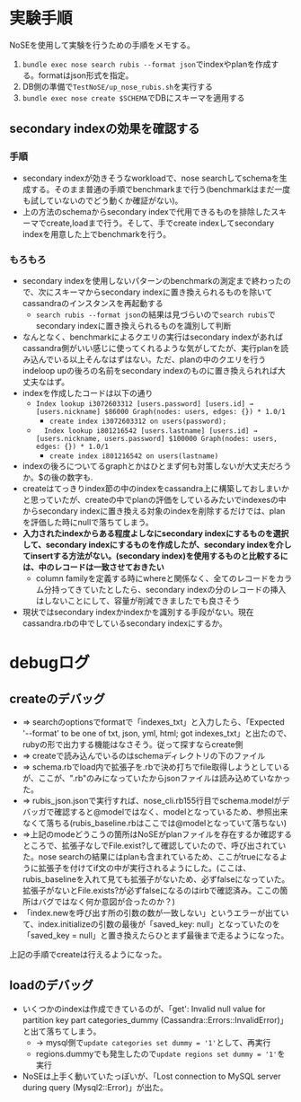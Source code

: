 # 実験手順

NoSEを使用して実験を行うための手順をメモする。

1. `bundle exec nose search rubis --format json`でindexやplanを作成する。formatはjson形式を指定。
2. DB側の準備で`TestNoSE/up_nose_rubis.sh`を実行する
3. `bundle exec nose create $SCHEMA`でDBにスキーマを適用する

## secondary indexの効果を確認する

### 手順

* secondary indexが効きそうなworkloadで、nose searchしてschemaを生成する。そのまま普通の手順でbenchmarkまで行う(benchmarkはまだ一度も試していないのでどう動くか確証がない)。
* 上の方法のschemaからsecondary indexで代用できるものを排除したスキーマでcreate,loadまで行う。そして、手でcreate indexしてsecondary indexを用意した上でbenchmarkを行う。

### もろもろ

* secondary indexを使用しないパターンのbenchmarkの測定まで終わったので、次にスキーマからsecondary indexに置き換えられるものを除いてcassandraのインスタンスを再起動する
    * `search rubis --format json`の結果は見づらいので`search rubis`でsecondary indexに置き換えられるものを識別して判断
* なんとなく、benchmarkによるクエリの実行はsecondary indexがあればcassandra側がいい感じに使ってくれるような気がしてたが、実行planを読み込んでいる以上そんなはずはない。ただ、planの中のクエリを行うindeloop upの後ろの名前をsecondary indexのものに置き換えられれば大丈夫なはず。
* indexを作成したコードは以下の通り
    * `Index lookup i3072603312 [users.password] [users.id] → [users.nickname] $86000 Graph(nodes: users, edges: {}) * 1.0/1`
        * `create index i3072603312 on users(password);`
    * `  Index lookup i801216542 [users.lastname] [users.id] → [users.nickname, users.password] $100000 Graph(nodes: users, edges: {}) * 1.0/1`
        * `create index i801216542 on users(lastname)`
* indexの後ろについてるgraphとかはひとまず何も対策しないが大丈夫だろうか。$の後の数字も.
* createはてっきりindex節の中のindexをcassandra上に構築しておしまいかと思っていたが、createの中でplanの評価をしているみたいでindexesの中からsecondary indexに置き換える対象のindexを削除するだけでは、planを評価した時にnullで落ちてしまう。
* **入力されたindexからある程度よしなにsecondary indexにするものを選択して、secondary indexにするものを作成したが、secondary indexを介してinsertする方法がない。(secondary index)を使用するものと比較するには、中のレコードは一致させておきたい**
    * column familyを定義する時にwhereと関係なく、全てのレコードをカラム分持ってきていたとしたら、secondary indexの分のレコードの挿入はしないことにして、容量が削減できましたでも良さそう
* 現状ではsecondary indexかindexかを識別する手段がない。現在cassandra.rbの中でしているsecondary indexにするか。

# debugログ

## createのデバッグ

* => searchのoptionsでformatで「indexes_txt」と入力したら、「Expected '--format' to be one of txt, json, yml, html; got indexes_txt」と出たので、rubyの形で出力する機能はなさそう。従って探すならcreate側
* => createで読み込んでいるのはschemaディレクトリの下のファイル
* => schema.rbでload内で拡張子を.rbで決め打ちでfile取得しようとしているが、ここが、".rb"のみになっていたからjsonファイルは読み込めていなかった。
* => rubis_json.jsonで実行すれば、nose_cli.rb155行目でschema.modelがデバッガで確認すると@modelではなく、modelとなっているため、参照出来なくて落ちる(rubis_baseline.rbはここでは@modelとなっていて落ちない)
* =>上記のmodeどうこうの箇所はNoSEがplanファイルを存在するか確認するところで、拡張子なしでFile.exist?して確認していたので、呼び出されていた。nose searchの結果にはplanも含まれているため、ここがtrueになるように拡張子を付けてif文の中が実行されるようにした。(ここは、rubis_baselineを入れて見ても拡張子がないため、必ずfalseになっていた。拡張子がないとFile.exists?が必ずfalseになるのはirbで確認済み。ここの箇所はバグではなく何か意図が合ったのか？)
* 「index.newを呼び出す所の引数の数が一致しない」というエラーが出ていて、index.initializeの引数の最後が「saved_key: null」となっていたのを「saved_key = null」と置き換えたらひとまず最後まで走るようになった。

上記の手順でcreateは行えるようになった。

## loadのデバッグ

* いくつかのindexは作成できているのが、「get': Invalid null value for partition key part categories_dummy (Cassandra::Errors::InvalidError)」と出て落ちてしまう。
    * -> mysql側で`update categories set dummy = '1'`として、再実行
    * regions.dummyでも発生したので`update regions set dummy = '1'`を実行
* NoSEは上手く動いていたっぽいが、「Lost connection to MySQL server during query (Mysql2::Error)」が出た。



